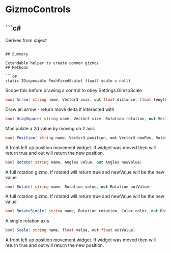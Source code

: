 # GizmoControls

## ```c#
Derives from object
```

## Summary

Extendable helper to create common gizmos
## Methods

```c#
static IDisposable PushFixedScale( float? scale = null) 
```
Scope this before drawing a control to obey Settings.GimzoScale
```c#
bool Arrow( string name, Vector3 axis, out float distance, float length = 24, float girth = 6, float axisOffset = 2, float cullAngle = 10, float snapSize = 0, string head = "cone") 
```
Draw an arrow - return move delta if interacted with
```c#
bool DragSquare( string name, Vector2 size, Rotation rotation, out Vector3 movement, Action drawHandle = null) 
```
Manipulate a 2d value by moving on 2 axis
```c#
bool Position( string name, Vector3 position, out Vector3 newPos, Rotation? axisRotation = null, float squareSize = 3) 
```
A front left up position movement widget. If widget was moved then will return true and out will return the new position.
```c#
bool Rotate( string name, Angles value, out Angles newValue) 
```
A full rotation gizmo. If rotated will return true and newValue will be the new value
```c#
bool Rotate( string name, Rotation value, out Rotation outValue) 
```
A full rotation gizmo. If rotated will return true and newValue will be the new value
```c#
bool RotateSingle( string name, Rotation rotation, Color color, out Rotation delta, float size = 18) 
```
A single rotation axis
```c#
bool Scale( string name, float value, out float outValue) 
```
A front left up position movement widget. If widget was moved then will return true and out will return the new position.
